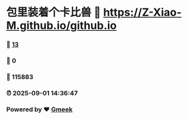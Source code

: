 # 包里装着个卡比兽 :link: https://Z-Xiao-M.github.io/github.io 
### :page_facing_up: [13](https://Z-Xiao-M.github.io/github.io/tag.html) 
### :speech_balloon: 0 
### :hibiscus: 115883 
### :alarm_clock: 2025-09-01 14:36:47 
### Powered by :heart: [Gmeek](https://github.com/Meekdai/Gmeek)
